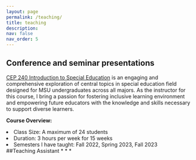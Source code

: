 ```yaml
---
layout: page
permalink: /teaching/
title: teaching
description:
nav: false
nav_order: 5
---
```


## Conference and seminar presentations
<a href="https://reg.msu.edu/Courses/Search.aspx?CourseID=329670#Results">CEP 240 Introduction to Special Education</a> is an engaging and comprehensive exploration of central topics in special education field designed for MSU undergraduates across all majors. As the instructor for this course, I bring a passion for fostering inclusive learning environment and empowering future educators with the knowledge and skills necessary to support diverse learners.

**Course Overview:**
  <li>Class Size: A maximum of 24 students</li>
  <li>Duration: 3 hours per week for 15 weeks</li>
  <li>Semesters I have taught: Fall 2022, Spring 2023, Fall 2023</li>
##Teaching Assistant
    *
    *
    *
